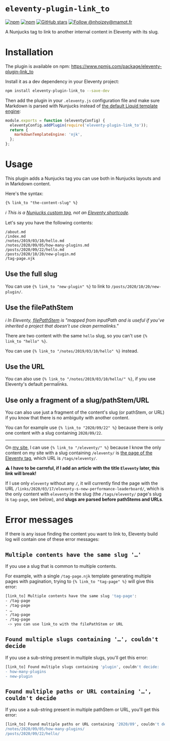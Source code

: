 # `eleventy-plugin-link_to`

[![npm](https://img.shields.io/npm/v/eleventy-plugin-link_to?logo=npm&style=for-the-badge)](<![npm](https://img.shields.io/npm/v/eleventy-plugin-link_to?logo=npm&style=for-the-badge)>)
[![npm](https://img.shields.io/npm/dw/eleventy-plugin-link_to?style=for-the-badge&logo=npm)](https://www.npmjs.com/package/eleventy-plugin-link_to)
[![GitHub stars](https://img.shields.io/github/stars/nhoizey/eleventy-plugin-link_to.svg?style=for-the-badge&logo=github)](https://github.com/nhoizey/eleventy-plugin-link_to/stargazers)
[![Follow @nhoizey@mamot.fr](https://img.shields.io/mastodon/follow/000262395?domain=https%3A%2F%2Fmamot.fr&style=for-the-badge&logo=mastodon&logoColor=white&color=6364FF)](https://mamot.fr/@nhoizey)

A Nunjucks tag to link to another internal content in Eleventy with its slug.

# Installation

The plugin is available on npm: <https://www.npmjs.com/package/eleventy-plugin-link_to>

Install it as a dev dependency in your Eleventy project:

```bash
npm install eleventy-plugin-link_to --save-dev
```

Then add the plugin in your `.eleventy.js` configuration file and make sure Markdown is parsed with Nunjucks instead of [the default Liquid template engine](https://www.11ty.dev/docs/config/#default-template-engine-for-markdown-files):

```javascript
module.exports = function (eleventyConfig) {
  eleventyConfig.addPlugin(require('eleventy-plugin-link_to'));
  return {
    markdownTemplateEngine: 'njk',
  };
};
```

# Usage

This plugin adds a Nunjucks tag you can use both in Nunjucks layouts and in Markdown content.

Here's the syntax:

```nunjucks
{% link_to "the-content-slug" %}
```

_ℹ️ This is a [Nunjucks custom tag](https://www.11ty.dev/docs/custom-tags/), not an [Eleventy shortcode](https://www.11ty.dev/docs/shortcodes/)._

Let's say you have the following contents:

```
/about.md
/index.md
/notes/2019/03/10/hello.md
/notes/2020/09/05/how-many-plugins.md
/posts/2020/09/22/hello.md
/posts/2020/10/20/new-plugin.md
/tag-page.njk
```

## Use the full slug

You can use `{% link_to "new-plugin" %}` to link to `/posts/2020/10/20/new-plugin/`.

## Use the filePathStem

_ℹ️ In Eleventy, [filePathStem](https://www.11ty.dev/docs/data-eleventy-supplied/#filepathstem) is "mapped from inputPath and is useful if you’ve inherited a project that doesn’t use clean permalinks."_

There are two content with the same `hello` slug, so you can't use `{% link_to "hello" %}`.

You can use `{% link_to "/notes/2019/03/10/hello" %}` instead.

## Use the URL

You can also use `{% link_to "/notes/2019/03/10/hello/" %}`, if you use Eleventy's default permalinks.

## Use only a fragment of a slug/pathStem/URL

You can also use just a fragment of the content's slug (or pathStem, or URL) if you know that there is no ambiguity with another content.

You can for example use `{% link_to "2020/09/22" %}` because there is only one content with a slug containing `2020/09/22`.

---

On [my site](https://nicolas-hoizey.com/), I can use `{% link_to "/eleventy/" %}` because I know the only content on my site with a slug containing `/eleventy/` is [the page of the Eleventy tag](https://nicolas-hoizey.com/tags/eleventy/), which URL is `/tags/eleventy/`.

**⚠ I have to be carreful, if I add an article with the title `Eleventy` later, this link will break!**

If I use only `eleventy` without any `/`, it will currently find the page with the URL `/links/2020/03/17/eleventy-s-new-performance-leaderboard/`, which is the only content with `eleventy` in the slug (the `/tags/eleventy/` page's slug is `tag-page`, see below), and **slugs are parsed before pathStems and URLs**.

# Error messages

If there is any issue finding the content you want to link to, Eleventy build log will contain one of these error messages:

## `Multiple contents have the same slug '…'`

If you use a slug that is common to multiple contents.

For example, with a single `/tag-page.njk` template generating multiple pages with pagination, trying to `{% link_to "tag-page" %}` will give this error:

```bash
[link_to] Multiple contents have the same slug 'tag-page':
- /tag-page
- /tag-page
- …
- /tag-page
- /tag-page
 -> you can use link_to with the filePathStem or URL
```

## `Found multiple slugs containing '…', couldn't decide`

If you use a sub-string present in multiple slugs, you'll get this error:

```bash
[link_to] Found multiple slugs containing 'plugin', couldn't decide:
- how-many-plugins
- new-plugin
```

## `Found multiple paths or URL containing '…', couldn't decide`

If you use a sub-string present in multiple pathStem or URL, you'll get this error:

```bash
[link_to] Found multiple paths or URL containing '2020/09', couldn't decide:
/notes/2020/09/05/how-many-plugins/
/posts/2020/09/22/hello/
```
